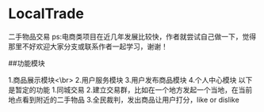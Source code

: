 # LocalTrade
二手物品交易
ps:电商类项目在近几年发展比较快，作者就尝试自己做一下，觉得那里不好欢迎大家分支或联系作者一起学习，谢谢！

##功能模块

1.商品展示模块<\br>
2.用户服务模块
3.用户发布商品模块
4.个人中心模块
以下是暂定的功能
1.同城交易
2.建立交易群，比如在一个地方发起一个当地，在当前地点看到附近的二手物品
3.全民裁判，发出商品让用户打分，like or dislike

